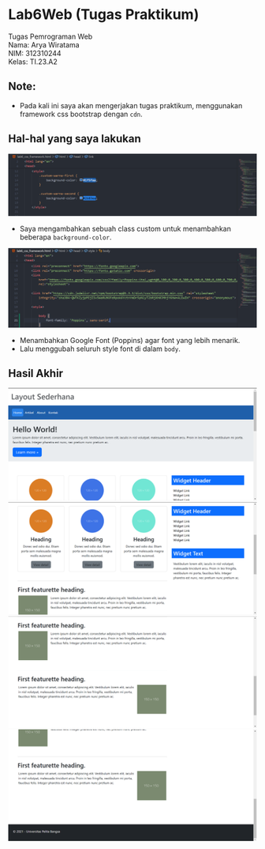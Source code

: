 # Lab6Web (Tugas Praktikum)
Tugas Pemrograman Web  
Nama: Arya Wiratama  
NIM: 312310244  
Kelas: TI.23.A2  

## Note:
- Pada kali ini saya akan mengerjakan tugas praktikum, menggunakan framework css bootstrap dengan `cdn`.

## Hal-hal yang saya lakukan
![custom-html](/screenshoot/custom-html.png)

- Saya mengambahkan sebuah class custom untuk menambahkan beberapa `background-color`.

![google-font](/screenshoot/google-font-html.png)

- Menambahkan Google Font (Poppins) agar font yang lebih menarik.
- Lalu menggubah seluruh style font di dalam `body`.

## Hasil Akhir
![page-1](/screenshoot/page-1.png)
![page-2](/screenshoot/page-2.png)
![page-3](/screenshoot/page-3.png)
![page-4](/screenshoot/page-4.png)
